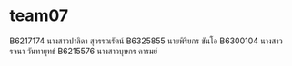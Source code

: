 # team07
B6217174 นางสาวปาลิดา สุวรรณรัตน์
B6325855 นายพิริยกร ขันโอ
B6300104 นางสาวรจนา วันทายุทธ์
B6215576 นางสาวบุษกร คารมย์
